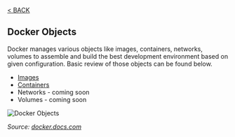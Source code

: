 
[< BACK ](../../README.md)


## Docker Objects

Docker manages various objects like images, containers, networks, volumes to assemble and build the best development environment based on given configuration. Basic review of those objects can be found below.


- [Images](images/README.md)
- [Containers](containers/README.md)
- Networks - coming soon
- Volumes - coming soon

![Docker Objects](https://docs.docker.com/engine/images/engine-components-flow.png)

<cite>Source: [docker.docs.com](docker.docs.com)</cite>
 

